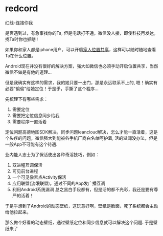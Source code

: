 # redcord
红线-连接你我

是否遇到过，有急事找你的Ta, 但是电话打不通，微信没人接，即使科技再发达，找Ta时你也抓瞎！

如果你和家人都是iphone用户，可以开启[家人位置共享](https://support.apple.com/zh-cn/HT201087)，这样可以随时随地查看Ta在什么位置。

Android现在并没有很好的解决方案，强大如微信也必须手动开启位置共享，当然微信不做是有他的道理...

但是我确实有这样的需求，我的她只要一出门，那是永远联系不上的, 嗯！确实有必要"偷偷"给她定位！于是乎，手撕了这个程序...

先梳理下有哪些需求：
1. 需要定位
2. 需要把定位信息同步给我
3. 需要程序一直活着

定位问题高德地图SDK解决，同步问题leancloud解决，怎么才能一直活着，这是个头疼的问题，微信强大到能被各手机厂商白名单呵护着, 活的滋润没办法，但是一般App不可能有这个待遇. 

业内能人志士为了保活使出各种奇淫技巧，例如：
1. 双进程互调保活
2. 可见前台进程
3. 一个可见像素点Activity保活
4. 应用联盟(流氓联盟)，通过不同的App发广播互调
5. 利用Android系统漏洞
总之黑白手段都有，但是活的都不光彩，我还是要有尊严的活着！

于是乎想到了Android的动态壁纸，这玩意好啊，壁纸是脸面，死了系统都会主动给他拉起来。

那么做个好看的动态壁纸，通过壁纸定位和同步信息就可以解决这个问题.
于是壁纸来了

 







